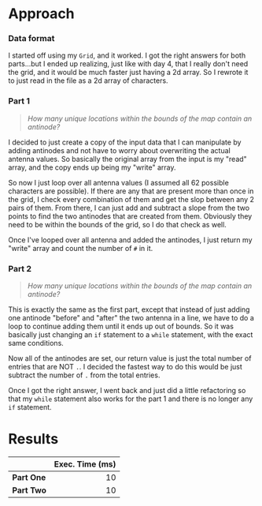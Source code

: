 # Approach
### Data format

I started off using my `Grid`, and it worked. I got the right answers for both parts...but I ended up realizing, just like
with day 4, that I really don't need the grid, and it would be much faster just having a 2d array. So I rewrote it
to just read in the file as a 2d array of characters.


### Part 1
> _How many unique locations within the bounds of the map contain an antinode?_

I decided to just create a copy of the input data that I can manipulate by adding antinodes and not have to worry about
overwriting the actual antenna values. So basically the original array from the input is my "read" array, and the copy
ends up being my "write" array.

So now I just loop over all antenna values (I assumed all 62 possible characters are possible). If there are any that
are present more than once in the grid, I check every combination of them and get the slop between any 2 pairs of them.
From there, I can just add and subtract a slope from the two points to find the two antinodes that are created from them.
Obviously they need to be within the bounds of the grid, so I do that check as well.

Once I've looped over all antenna and added the antinodes, I just return my "write" array and count the number of `#`
in it.

### Part 2
> _How many unique locations within the bounds of the map contain an antinode?_

This is exactly the same as the first part, except that instead of just adding one antinode "before" and "after" the
two antenna in a line, we have to do a loop to continue adding them until it ends up out of bounds. So it was basically
just changing an `if` statement to a `while` statement, with the exact same conditions.

Now all of the antinodes are set, our return value is just the total number of entries that are NOT `.`. I decided
the fastest way to do this would be just subtract the number of `.` from the total entries.

Once I got the right answer, I went back and just did a little refactoring so that my `while` statement also works for the
part 1 and there is no longer any `if` statement.

# Results

|              | Exec. Time (ms) |
|--------------|----------------:|
| **Part One** |              10 |
| **Part Two** |              10 |
